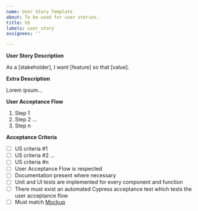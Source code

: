 ```yaml
---
name: User Story Template
about: To be used for user stories.
title: US
labels: user story
assignees: ''

---
```


**User Story Description**

As a [stakeholder], I want [feature] so that [value].

**Extra Description**

Lorem ipsum...

**User Acceptance Flow**

1. Step 1
1. Step 2
...
1. Step n

**Acceptance Criteria**

- [ ] US criteria #1
- [ ] US criteria #2
...
- [ ] US criteria #n
- [ ] User Acceptance Flow is respected
- [ ] Documentation present where necessary
- [ ] Unit and UI tests are implemented for every component and function
- [ ] There must exist an automated Cypress acceptance test which tests the user acceptance flow
- [ ] Must match [Mockup](create-mockup-link)
